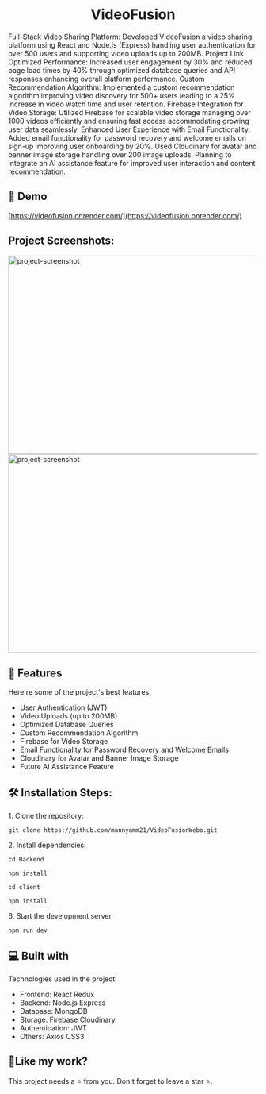 <h1 align="center" id="title">VideoFusion</h1>

<p id="description">Full-Stack Video Sharing Platform: Developed VideoFusion a video sharing platform using React and Node.js (Express) handling user authentication for over 500 users and supporting video uploads up to 200MB. Project Link Optimized Performance: Increased user engagement by 30% and reduced page load times by 40% through optimized database queries and API responses enhancing overall platform performance. Custom Recommendation Algorithm: Implemented a custom recommendation algorithm improving video discovery for 500+ users leading to a 25% increase in video watch time and user retention. Firebase Integration for Video Storage: Utilized Firebase for scalable video storage managing over 1000 videos efficiently and ensuring fast access accommodating growing user data seamlessly. Enhanced User Experience with Email Functionality: Added email functionality for password recovery and welcome emails on sign-up improving user onboarding by 20%. Used Cloudinary for avatar and banner image storage handling over 200 image uploads. Planning to integrate an AI assistance feature for improved user interaction and content recommendation.</p>

<h2>🚀 Demo</h2>

[https://videofusion.onrender.com/](https://videofusion.onrender.com/)

<h2>Project Screenshots:</h2>

<img src="https://console.cloudinary.com/pm/c-bf254eba4b3323df29983e3b9612a3/media-explorer?assetId=61b03925b15afab54c27ec10a2fb3e22" alt="project-screenshot" width="600" height="400/">

<img src="https://console.cloudinary.com/pm/c-bf254eba4b3323df29983e3b9612a3/media-explorer?assetId=a591d0af0a0dc13947896aa5d08f678b" alt="project-screenshot" width="600" height="400/">

  
  
<h2>🧐 Features</h2>

Here're some of the project's best features:

*   User Authentication (JWT)
*   Video Uploads (up to 200MB)
*   Optimized Database Queries
*   Custom Recommendation Algorithm
*   Firebase for Video Storage
*   Email Functionality for Password Recovery and Welcome Emails
*   Cloudinary for Avatar and Banner Image Storage
*   Future AI Assistance Feature

<h2>🛠️ Installation Steps:</h2>

<p>1. Clone the repository:</p>

```
git clone https://github.com/mannyamm21/VideoFusionWebo.git
```

<p>2. Install dependencies:</p>

```
cd Backend
```

```
npm install
```

```
cd client
```

```
npm install
```

<p>6. Start the development server</p>

```
npm run dev
```

  
  
<h2>💻 Built with</h2>

Technologies used in the project:

*   Frontend: React Redux
*   Backend: Node.js Express
*   Database: MongoDB
*   Storage: Firebase Cloudinary
*   Authentication: JWT
*   Others: Axios CSS3

<h2>💖Like my work?</h2>

This project needs a ⭐️ from you. Don't forget to leave a star ⭐️.
